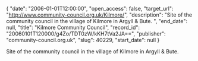 {
  "date": "2006-01-01T12:00:00", 
  "open_access": false, 
  "target_url": "http://www.community-council.org.uk/Kilmore/", 
  "description": "Site of the community council in the village of Kilmore in Argyll & Bute. ", 
  "end_date": null, 
  "title": "Kilmore Community Council", 
  "record_id": "20060101T120000/g4Zo/TDT0zW/kKH7tVa2JA==", 
  "publisher": "community-council.org.uk", 
  "slug": 40229, 
  "start_date": null
}

Site of the community council in the village of Kilmore in Argyll & Bute. 